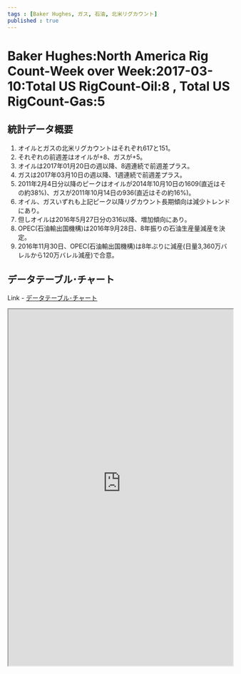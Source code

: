 ```yaml
--- 
tags : [Baker Hughes, ガス, 石油, 北米リグカウント] 
published : true
---
```

# Baker Hughes:North America Rig Count-Week over Week:2017-03-10:Total US RigCount-Oil:8 , Total US RigCount-Gas:5
## 統計データ概要
1. オイルとガスの北米リグカウントはそれぞれ617と151。
1. それぞれの前週差はオイルが+8、ガスが+5。
1. オイルは2017年01月20日の週以降、8週連続で前週差プラス。
1. ガスは2017年03月10日の週以降、1週連続で前週差プラス。
1. 2011年2月4日分以降のピークはオイルが2014年10月10日の1609(直近はその約38%)、ガスが2011年10月14日の936(直近はその約16%)。
1. オイル、ガスいずれも上記ピーク以降リグカウント長期傾向は減少トレンドにあり。
1. 但しオイルは2016年5月27日分の316以降、増加傾向にあり。
1. OPEC(石油輸出国機構)は2016年9月28日、8年振りの石油生産量減産を決定。
1. 2016年11月30日、OPEC(石油輸出国機構)は8年ぶりに減産(日量3,360万バレルから120万バレル減産)で合意。

	
## データテーブル･チャート
Link - [データテーブル･チャート](http://knowledgevault.saecanet.com/charts/am-consulting.co.jp-NorthAmericaRigCount.html)
<iframe src="http://knowledgevault.saecanet.com/charts/am-consulting.co.jp-NorthAmericaRigCount.html" width="100%" height="800px"></iframe>